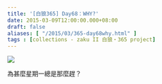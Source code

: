 ```yaml
---
title: '[白狼365] Day68：WHY?'
date: 2015-03-09T12:00:00.000+08:00
draft: false
aliases: [ "/2015/03/365-day68why.html" ]
tags : [collections - zaku II 白狼・365 project]
---
```


[![](https://farm9.staticflickr.com/8677/15563076343_0b1e32bbf0_z.jpg)](https://farm9.staticflickr.com/8677/15563076343_0b1e32bbf0_z.jpg)

為甚麼星期一總是那麼趕？